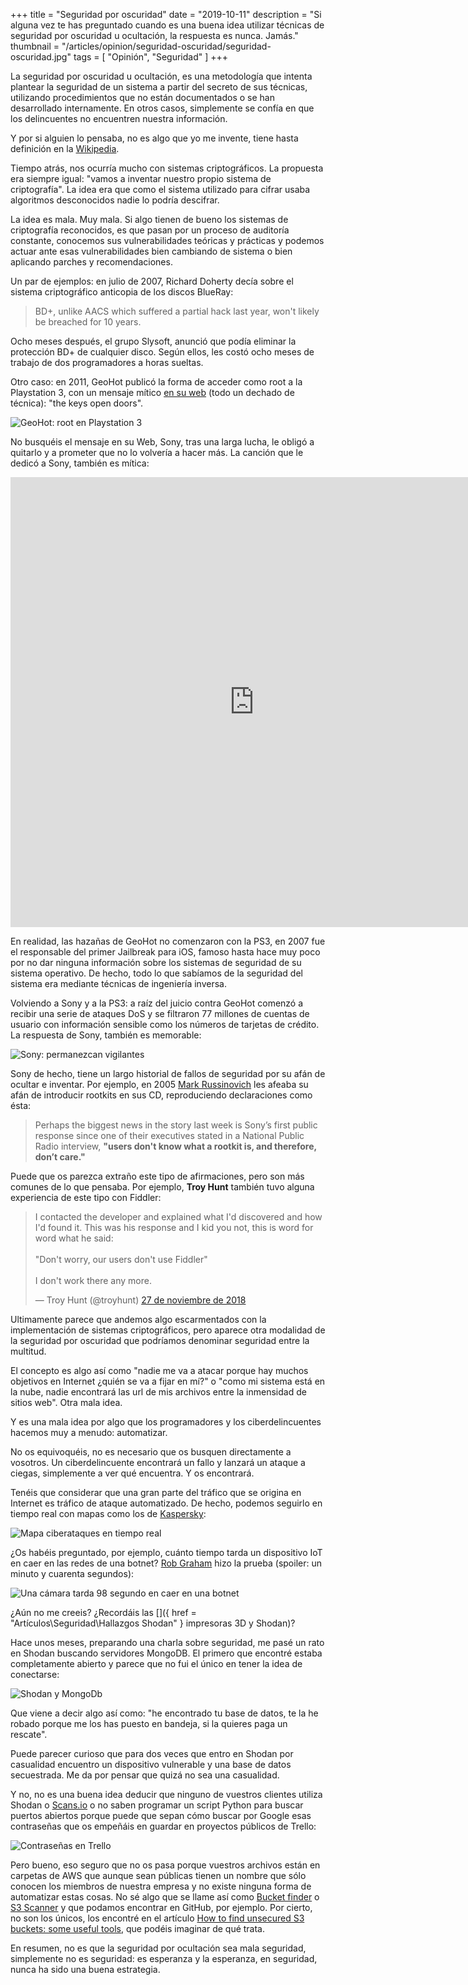 +++
title = "Seguridad por oscuridad"
date = "2019-10-11"
description = "Si alguna vez te has preguntado cuando es una buena idea utilizar técnicas de seguridad por oscuridad u ocultación, la respuesta es nunca. Jamás."
thumbnail = "/articles/opinion/seguridad-oscuridad/seguridad-oscuridad.jpg"
tags = [ "Opinión", "Seguridad" ]
+++

La seguridad por oscuridad u ocultación, es una metodología que intenta plantear la seguridad de un sistema a partir del secreto
de sus técnicas, utilizando procedimientos que no están documentados o se han desarrollado internamente. En otros casos, simplemente
se confía en que los delincuentes no encuentren nuestra información.
	
Y por si alguien lo pensaba, no es algo que yo me invente, tiene hasta definición en la 
[Wikipedia](https://es.wikipedia.org/wiki/Seguridad_por_oscuridad). 

Tiempo atrás, nos ocurría mucho con sistemas criptográficos. La propuesta era siempre igual: "vamos a inventar nuestro propio sistema de criptografía". 
La idea era que como el sistema utilizado para cifrar usaba algoritmos desconocidos nadie lo podría descifrar.
	
La idea es mala. Muy mala. Si algo tienen de bueno los sistemas de criptografía reconocidos, es que pasan por un proceso de auditoría constante, 
conocemos sus vulnerabilidades teóricas y prácticas y podemos actuar ante esas vulnerabilidades bien cambiando de sistema o 
bien aplicando parches y recomendaciones.

Un par de ejemplos: en julio de 2007, Richard Doherty decía sobre el sistema criptográfico anticopia de los discos BlueRay:

> BD+, unlike AACS which suffered a partial hack last year, won't likely be breached for 10 years.

Ocho meses después, el grupo Slysoft, anunció que podía eliminar la protección BD+ de cualquier disco. Según ellos, les costó ocho meses 
de trabajo de dos programadores a horas sueltas.
	
Otro caso: en 2011, GeoHot publicó la forma de acceder como root a la Playstation 3, con un mensaje mítico
[en su web](http://geohot.com/) (todo un dechado de técnica): "the keys open doors".
	
![GeoHot: root en Playstation 3](/blog/articles/opinion/seguridad-oscuridad/geohot.jpg "GeoHot: root en Playstation 3")
	
No busquéis el mensaje en su Web, Sony, tras una larga lucha, le obligó a quitarlo y a prometer que
no lo volvería a hacer más. La canción que le dedicó a Sony, también es mítica:

<iframe width="780" height="720" src="https://www.youtube.com/embed/9iUvuaChDEg" 
frameborder="0" allow="accelerometer; encrypted-media; gyroscope; picture-in-picture"></iframe>

En realidad, las hazañas de GeoHot no comenzaron con la PS3, en 2007 fue el responsable del primer Jailbreak para iOS, famoso hasta hace muy poco
por no dar ninguna información sobre los sistemas de seguridad de su sistema operativo. De hecho, todo lo que sabíamos de la
seguridad del sistema era mediante técnicas de ingeniería inversa.

Volviendo a Sony y a la PS3: a raíz del juicio contra GeoHot comenzó a recibir una serie de ataques DoS y se filtraron
77 millones de cuentas de usuario con información sensible como los números de tarjetas de crédito. 
La respuesta de Sony, también es memorable:
	
![Sony: permanezcan vigilantes](/blog/articles/opinion/seguridad-oscuridad/sony.jpg "Sony: permanezcan vigilantes")
		
Sony de hecho, tiene un largo historial de fallos de seguridad por su afán de ocultar e inventar.
Por ejemplo, en 2005 [Mark Russinovich](https://blogs.technet.microsoft.com/markrussinovich/2005/11/14/sony-no-more-rootkit-for-now/)
les afeaba su afán de introducir rootkits en sus CD, reproduciendo declaraciones como ésta:
	
> Perhaps the biggest news in the story last week is Sony’s first public response since one
> of their executives stated in a National Public Radio interview, **"users don't know what a
> rootkit is, and therefore, don’t care."** 

Puede que os parezca extraño este tipo de afirmaciones, pero son más comunes de lo que pensaba. Por ejemplo, **Troy Hunt**
también tuvo alguna experiencia de este tipo con Fiddler:

<blockquote class="twitter-tweet" data-lang="es"><p lang="en" dir="ltr">I contacted the developer and explained what I&#39;d discovered 
and how I&#39;d found it. This was his response and I kid you not, this is word for word what he said:<br><br>"Don&#39;t worry, 
our users don&#39;t use Fiddler"<br><br>I don&#39;t work there any more.</p>&mdash; Troy Hunt (@troyhunt) 
<a href="https://twitter.com/troyhunt/status/1067510974821744640?ref_src=twsrc%5Etfw">27 de noviembre de 2018</a></blockquote>
<script async src="https://platform.twitter.com/widgets.js" charset="utf-8"></script>

Ultimamente parece que andemos algo escarmentados con la implementación de sistemas criptográficos, pero aparece otra modalidad de la seguridad
por oscuridad que podríamos denominar seguridad entre la multitud.
	
El concepto es algo así como "nadie me va a atacar porque hay muchos objetivos en Internet ¿quién se va a fijar en mí?" o 
"como mi sistema está en la nube, nadie encontrará las url de mis archivos entre la inmensidad de sitios web". Otra mala idea.
	
Y es una mala idea por algo que los programadores y los ciberdelincuentes hacemos muy a menudo: automatizar.

No os equivoquéis, no es necesario que os busquen directamente a vosotros. Un ciberdelincuente encontrará un fallo y lanzará un ataque
a ciegas, simplemente a ver qué encuentra. Y os encontrará.
	
Tenéis que considerar que una gran parte del tráfico que se origina en Internet es tráfico de ataque automatizado. De hecho,
podemos seguirlo en tiempo real con mapas como los de [Kaspersky](https://cybermap.kaspersky.com/es):	

![Mapa ciberataques en tiempo real](/blog/articles/opinion/seguridad-oscuridad/mapa-ataques.jpg "Mapa ciberataques en tiempo real")
	
¿Os habéis preguntado, por ejemplo, cuánto tiempo tarda un dispositivo IoT en caer en las redes de una botnet? 
[Rob Graham](https://www.digicert.com/blog/scaling-identity-for-the-internet-of-things)
hizo la prueba (spoiler: un minuto y cuarenta segundos):

![Una cámara tarda 98 segundo en caer en una botnet](/blog/articles/opinion/seguridad-oscuridad/rob-graham.jpg "Una cámara tarda 98 segundo en caer en una botnet")
 
¿Aún no me creeis? ¿Recordáis las []({ href = "Artículos\Seguridad\Hallazgos Shodan" } impresoras 3D y Shodan)? 

Hace unos meses, preparando una charla sobre seguridad, me pasé un rato en Shodan buscando servidores MongoDB. El primero que
encontré estaba completamente abierto y parece que no fui el único en tener la idea de conectarse:

![Shodan y MongoDb](/blog/articles/opinion/seguridad-oscuridad/shodan.jpg "Shodan y MongoDb")
 
Que viene a decir algo así como: "he encontrado tu base de datos, te la he robado porque me los has puesto en bandeja, 
si la quieres paga un rescate".

Puede parecer curioso que para dos veces que entro en Shodan por casualidad encuentro un dispositivo vulnerable y una base de datos secuestrada. Me
da por pensar que quizá no sea una casualidad.
	
Y no, no es una buena idea deducir que ninguno de vuestros clientes utiliza Shodan o 
[Scans.io](https://scans.io/) o no saben programar un script Python para buscar puertos abiertos porque
puede que sepan cómo buscar por Google esas contraseñas que os empeñáis en guardar en proyectos públicos de Trello:

![Contraseñas en Trello](/blog/articles/opinion/seguridad-oscuridad/trello.jpg "Trello")

Pero bueno, eso seguro que no os pasa porque vuestros archivos están en carpetas de AWS que aunque sean públicas tienen un nombre
que sólo conocen los miembros de nuestra empresa y no existe ninguna forma de automatizar estas cosas. No sé algo que se llame así como
[Bucket finder](https://github.com/FishermansEnemy/bucket_finder)
o [S3 Scanner](https://github.com/sa7mon/S3Scanner) y que podamos encontrar en GitHub, por ejemplo.
Por cierto, no son los únicos, los encontré en el artículo
[How to find unsecured S3 buckets: some useful tools](https://www.andreafortuna.org/cybersecurity/how-to-find-unsecured-s3-buckets-some-useful-tools/), 
que podéis imaginar de qué trata.
		
En resumen, no es que la seguridad por ocultación sea mala seguridad, simplemente no es seguridad: es esperanza y la
esperanza, en seguridad, nunca ha sido una buena estrategia.

